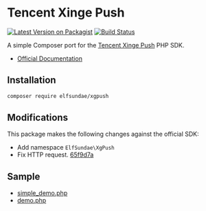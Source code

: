 # Tencent Xinge Push

[![Latest Version on Packagist](https://img.shields.io/packagist/v/ElfSundae/xgpush.svg?style=flat-square)](https://packagist.org/packages/elfsundae/xgpush)
[![Build Status](https://img.shields.io/travis/ElfSundae/xgpush/master.svg?style=flat-square)](https://travis-ci.org/ElfSundae/xgpush)

A simple Composer port for the [Tencent Xinge Push](http://xg.qq.com) PHP SDK.

- [Official Documentation](http://developer.qq.com/wiki/xg/)

## Installation

```sh
composer require elfsundae/xgpush
```

## Modifications

This package makes the following changes against the official SDK:

- Add namespace `ElfSundae\XgPush`
- Fix HTTP request. [65f9d7a](https://github.com/ElfSundae/xgpush/commit/65f9d7ad628be80936826afda5c22fa87222d517)

## Sample

- [simple_demo.php](docs/simple_demo.php)
- [demo.php](docs/demo.php)
